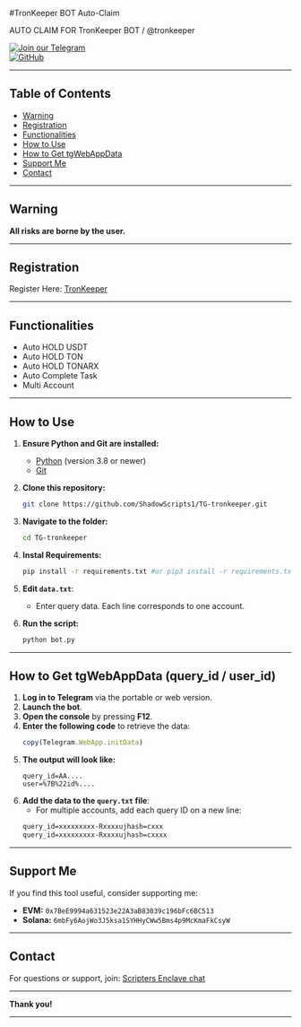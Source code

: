 #TronKeeper BOT Auto-Claim

AUTO CLAIM FOR TronKeeper BOT / @tronkeeper

[![Join our Telegram](https://img.shields.io/badge/Telegram-2CA5E0?style=for-the-badge&logo=telegram&logoColor=white)](https://t.me/shadowscripters)  
[![GitHub](https://img.shields.io/badge/GitHub-181717?style=for-the-badge&logo=github&logoColor=white)](https://github.com/ShadowScripts1)

---

## Table of Contents
- [Warning](#warning)
- [Registration](#registration)
- [Functionalities](#functionalities)
- [How to Use](#how-to-use)
- [How to Get tgWebAppData](#how-to-get-tgwebappdata)
- [Support Me](#support-me)
- [Contact](#contact)

---

## Warning
**All risks are borne by the user.**

---

## Registration
Register Here: [TronKeeper](https://t.me/TronKeeperBot/app?startapp=1719410244)

---

## Functionalities


  - Auto HOLD USDT
  - Auto HOLD TON
  - Auto HOLD TONARX
  - Auto Complete Task
  - Multi Account
---

## How to Use

1. **Ensure Python and Git are installed:**
   - [Python](https://python.org) (version 3.8 or newer)
   - [Git](https://git-scm.com/)

2. **Clone this repository:**
   ```bash
   git clone https://github.com/ShadowScripts1/TG-tronkeeper.git
   ```

3. **Navigate to the folder:**
   ```bash
   cd TG-tronkeeper
   ```
4. **Instal Requirements:**
   ```bash
   pip install -r requirements.txt #or pip3 install -r requirements.txt
   ```
5. **Edit `data.txt`**:
   - Enter query data. Each line corresponds to one account.

6. **Run the script:**
   ```bash
   python bot.py
   ```

---

## How to Get tgWebAppData (query_id / user_id)

1. **Log in to Telegram** via the portable or web version.
2. **Launch the bot**.
3. **Open the console** by pressing **F12**.
4. **Enter the following code** to retrieve the data:
   ```javascript
   copy(Telegram.WebApp.initData)
   ```
5. **The output will look like:**
   ```
   query_id=AA....
   user=%7B%22id%....
   ```
6. **Add the data to the `query.txt` file**:
   - For multiple accounts, add each query ID on a new line:
   ```txt
   query_id=xxxxxxxxx-Rxxxxujhash=cxxx
   query_id=xxxxxxxxx-Rxxxxujhash=cxxxx
   ```

---

## Support Me
If you find this tool useful, consider supporting me:

- **EVM:** `0x7BeE9994a631523e22A3aB83039c196bFc6BC513`
- **Solana:** `6mbFy6AojWo3J5ksa1SYHHyCWw5Bms4p9McKmaFkCsyW`

---

## Contact
For questions or support, join: [Scripters Enclave chat](https://t.me/chatwithscripters)

---

**Thank you!**

---